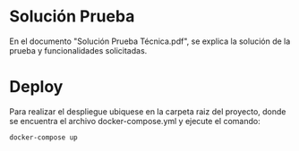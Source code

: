 # Solución Prueba

En el documento "Solución Prueba Técnica.pdf", se explica la solución de la prueba y funcionalidades solicitadas.


# Deploy 

Para realizar el despliegue ubiquese en la carpeta raiz del proyecto, donde se encuentra el archivo docker-compose.yml y ejecute el comando:

 	docker-compose up
